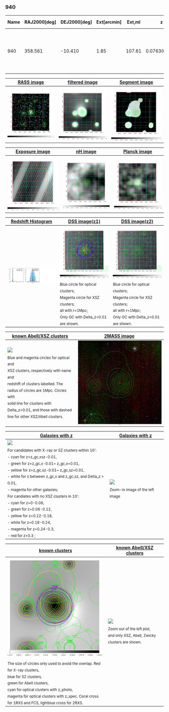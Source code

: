 <div STYLE="page-break-after: always;"></div>

### 940

|Name|RAJ2000[deg]|DEJ2000[deg] |Ext[arcmin]| Ext,ml | z | z_src| C|GC(XSZ,Delta_z<0.01)| GC(OPT,Delta_z<0.01)|GC| R_sig[arcmin] | R500[arcmin] | R500[Mpc]| CRsig[c/s] | CR500[c/s] |L500[1E44 erg/s]|F500[1E-12 erg/s/cm^2]| M500[1E14 Msun]|Tx[keV]|Cnt_sig|Beta|Rc[arcmin]|Comment|Alias|
|---|---|---|---|---|---|------|---|--------|---------|----------|---|---|---|---|---|---|---|---|---|---|---|---|---|---|
|940| 358.561| -10.410| 1.85| 107.61| 0.0763(0.005)| z1, z_xsz| B| F20, L03, MCXC, PSZ2, Tar, XB| A, N, W| A, F20, L03, MCXC, N, PSZ2, Tar, W, XB| 24.700| 11.639| 1.010| 0.644(0.074)| 0.592(0.068)| 1.607(0.100)| 11.249(0.698)| 3.15(0.10)| 4.45(0.09)| 224.4| 0.555(-0.023+0.026)| 1.990(-0.319+0.347)| -| k184|

|[RASS image](../image/940/940_img.pdf)|[filtered image](../image/940/940_fil.pdf)|[Segment image](../image/940/940_seg.pdf)|
|-------------------|--------------------|-------------------|
| <img src="../image/940/940_img.png" width="300">  | <img src="../image/940/940_fil.png" width="300">   | <img src="../image/940/940_seg.png" width="300">  |

|[Exposure image](../image/940/940_mex.pdf)| [nH image](../image/940/940_nh.pdf)| [Planck image](../image/940/940_p.pdf)|
|-------------------|--------------------|-------------------|
|<img src="../image/940/940_mex.png" width="300">   | <img src="../image/940/940_nh.png" width="300">    | <img src="../image/940/940_p.png" width="300"> |

|[Redshift Histogram](../image/940/940_zg.pdf) | [DSS image(z1)](../image/940/940_dss_z1.pdf)      |  [DSS image(z2)](../image/940/940_dss_z2.pdf)    |
|-------------------|--------------------|-------------------|
|<img src="../image/940/940_zg.png" width="300"> |<img src="../image/940/940_dss_z1.png" width="300"> <sub><br>Blue circle for optical clusters; <br>Magenta circle for XSZ clusters; <br>all with r=1Mpc; <br>Only GC with Delta_z<0.01 are shown. </sub>| <img src="../image/940/940_dss_z2.png" width="300"><sub><br>Blue circle for optical clusters; <br>Magenta circle for XSZ clusters; <br>all with r=1Mpc; <br>Only GC with Delta_z<0.01 are shown. </sub> |

|[known Abell/XSZ clusters](../image/940/940_m.pdf) | [2MASS image](../image/940/940_2mass.pdf)      |
|-------------------|-------------------|
|<img src=../image/940/940_m.png width="300"> <br><sub>Blue and magenta circles for optical and <br>XSZ clusters, respectively with name and <br>redshift of clusters labelled. The <br>radius of circles are 1Mpc. Circles with <br>solid line for clusters with <br>Delta_z<0.01, and those with dashed <br>line for other XSZ/Abell clusters.        </sub>|<img src="../image/940/940_2mass.png" width="300">  |

|[Galaxies with z](../image/940/940_opt_ned.pdf) |[Galaxies with z](../image/940/940_opt_ned_zoom.pdf) |
|-------------------|-------------------|
| <img src=../image/940/940_opt_ned.png width="300"> <br><sub> For candidates with X-ray or SZ clusters within 10': <br> - cyan for z<z_gc,xsz-0.01, <br> - green for z=z_gc,x-0.01~ z_gc,x+0.01, <br> - yellow for z=z_gc,sz-0.01~ z_gc,sz+0.01, <br> - white for z between z_gc,x and z_gc,sz, and Delta_z > 0.01, <br> - magenta for other galaxies; <br>For candiates with no XSZ clusters in 10': <br> - cyan for z=0-0.06, <br> - green for z=0.06-0.12, <br> - yellow for z=0.12-0.18, <br> - white for z=0.18-0.24, <br> - magenta for z=0.24-0.3, <br> - red for z>0.3 ;  </sub>|<img src=../image/940/940_opt_ned_zoom.png width="300">  <br><sub> Zoom-in image of the left image</sub>|

|[known clusters](../image/940/940_gc.pdf) |[known Abell/XSZ clusters](../image/940/940_gc_large.pdf) |
|-------------------|-------------------|
| <img src=../image/940/940_gc.png width="300"> <br><sub> The size of circles only used to avoid the overlap. Red for X-ray clusters, <br> blue for SZ clusters, <br> green for Abell clusters, <br> cyan for optical clusters with z_photo, <br> magenta for optical clusters with z_spec. Coral cross for 1RXS and FCS, lightblue cross for 2RXS. </sub>|<img src=../image/940/940_gc_large.png width="300"> <br><sub> Zoom out of the left plot, <br> and only XSZ, Abell, Zwicky clusters are shown. </sub> |



